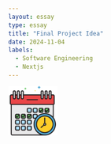 ```yaml
---
layout: essay
type: essay
title: "Final Project Idea"
date: 2024-11-04
labels:
  - Software Engineering
  - Nextjs
---
```


<img width="100px" class="rounded float-start pe-4" src="../img/schedule.png">

